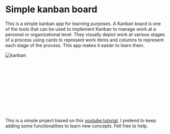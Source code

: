# Simple kanban board 
This is a simple kanban app for learning purposes. A Kanban board is one of the tools that can be used to implement Kanban to manage work at a personal or organizational level. They visually depict work at various stages of a process using cards to represent work items and columns to represent each stage of the process. This app makes it easier to learn them.

![kanban](https://user-images.githubusercontent.com/18372543/83263618-4818b800-a195-11ea-9677-84a84ddaf95f.png)
<br>
<br>
<br>
<br>
<br>
<br>
<br>
<br>
<br>
<br>
<br>
<br>
This is a simple project based on this [youtube tutorial](https://www.youtube.com/watch?v=6wn8hpUcEcM). I pretend to keep adding some functionalities to learn new concepts. Fell free to help. 
